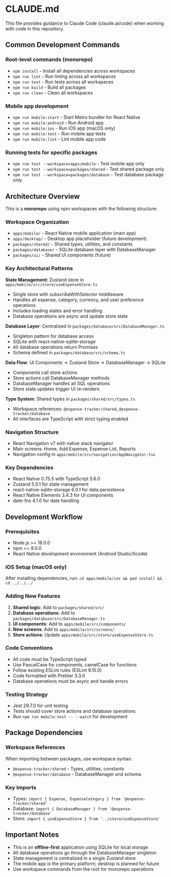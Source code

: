 # CLAUDE.md

This file provides guidance to Claude Code (claude.ai/code) when working with code in this repository.

## Common Development Commands

### Root-level commands (monorepo)

- `npm install` - Install all dependencies across workspaces
- `npm run lint` - Run linting across all workspaces
- `npm run test` - Run tests across all workspaces
- `npm run build` - Build all packages
- `npm run clean` - Clean all workspaces

### Mobile app development

- `npm run mobile:start` - Start Metro bundler for React Native
- `npm run mobile:android` - Run Android app
- `npm run mobile:ios` - Run iOS app (macOS only)
- `npm run mobile:test` - Run mobile app tests
- `npm run mobile:lint` - Lint mobile app code

### Running tests for specific packages

- `npm run test --workspace=apps/mobile` - Test mobile app only
- `npm run test --workspace=packages/shared` - Test shared package only
- `npm run test --workspace=packages/database` - Test database package only

## Architecture Overview

This is a **monorepo** using npm workspaces with the following structure:

### Workspace Organization

- `apps/mobile/` - React Native mobile application (main app)
- `apps/desktop/` - Desktop app placeholder (future development)
- `packages/shared/` - Shared types, utilities, and constants
- `packages/database/` - SQLite database layer with DatabaseManager
- `packages/ui/` - Shared UI components (future)

### Key Architectural Patterns

**State Management**: Zustand store in `apps/mobile/src/store/useExpenseStore.ts`

- Single store with subscribeWithSelector middleware
- Handles all expense, category, currency, and user preference operations
- Includes loading states and error handling
- Database operations are async and update store state

**Database Layer**: Centralized in `packages/database/src/DatabaseManager.ts`

- Singleton pattern for database access
- SQLite with react-native-sqlite-storage
- All database operations return Promises
- Schema defined in `packages/database/src/schema.ts`

**Data Flow**: UI Components → Zustand Store → DatabaseManager → SQLite

- Components call store actions
- Store actions call DatabaseManager methods
- DatabaseManager handles all SQL operations
- Store state updates trigger UI re-renders

**Type System**: Shared types in `packages/shared/src/types.ts`

- Workspace references: `@expense-tracker/shared`, `@expense-tracker/database`
- All interfaces are TypeScript with strict typing enabled

### Navigation Structure

- React Navigation v7 with native stack navigator
- Main screens: Home, Add Expense, Expense List, Reports
- Navigation config in `apps/mobile/src/navigation/AppNavigator.tsx`

### Key Dependencies

- React Native 0.75.5 with TypeScript 5.6.0
- Zustand 5.0.1 for state management
- react-native-sqlite-storage 6.0.1 for data persistence
- React Native Elements 3.4.3 for UI components
- date-fns 4.1.0 for date handling

## Development Workflow

### Prerequisites

- Node.js >= 18.0.0
- npm >= 9.0.0
- React Native development environment (Android Studio/Xcode)

### iOS Setup (macOS only)

After installing dependencies, run: `cd apps/mobile/ios && pod install && cd ../../../`

### Adding New Features

1. **Shared logic**: Add to `packages/shared/src/`
2. **Database operations**: Add to `packages/database/src/DatabaseManager.ts`
3. **UI components**: Add to `apps/mobile/src/components/`
4. **New screens**: Add to `apps/mobile/src/screens/`
5. **Store actions**: Update `apps/mobile/src/store/useExpenseStore.ts`

### Code Conventions

- All code must be TypeScript typed
- Use PascalCase for components, camelCase for functions
- Follow existing ESLint rules (ESLint 9.15.0)
- Code formatted with Prettier 3.3.0
- Database operations must be async and handle errors

### Testing Strategy

- Jest 29.7.0 for unit testing
- Tests should cover store actions and database operations
- Run `npm run mobile:test -- --watch` for development

## Package Dependencies

### Workspace References

When importing between packages, use workspace syntax:

- `@expense-tracker/shared` - Types, utilities, constants
- `@expense-tracker/database` - DatabaseManager and schema

### Key Imports

- Types: `import { Expense, ExpenseCategory } from '@expense-tracker/shared'`
- Database: `import { DatabaseManager } from '@expense-tracker/database'`
- Store: `import { useExpenseStore } from '../store/useExpenseStore'`

## Important Notes

- This is an **offline-first** application using SQLite for local storage
- All database operations go through the DatabaseManager singleton
- State management is centralized in a single Zustand store
- The mobile app is the primary platform; desktop is planned for future
- Use workspace commands from the root for monorepo operations
